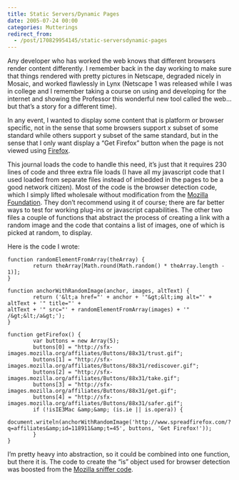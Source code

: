 ```yaml
---
title: Static Servers/Dynamic Pages
date: 2005-07-24 00:00
categories: Mutterings
redirect_from:
  - /post/170829954145/static-serversdynamic-pages
---
```

Any developer who has worked the web knows that different browsers render content differently. I remember back in the day working to make sure that things rendered with pretty pictures in Netscape, degraded nicely in Mosaic, and worked flawlessly in Lynx (Netscape 1 was released while I was in college and I remember taking a course on using and developing for the internet and showing the Professor this wonderful new tool called the web&hellip;but that&rsquo;s a story for a different time).

In any event, I wanted to display some content that is platform or browser specific, not in the sense that some browsers support x subset of some standard while others support y subset of the same standard, but in the sense that I only want display a &ldquo;Get Firefox&rdquo; button when the page is not viewed using [Firefox](http://www.spreadfirefox.com/?q=affiliates&amp;id=118911&amp;t=80).

This journal loads the code to handle this need, it&rsquo;s just that it requires 230 lines of code and three extra file loads (I have all my javascript code that I used loaded from separate files instead of imbedded in the pages to be a good network citizen). Most of the code is the browser detection code, which I simply lifted wholesale without modification from the [Mozilla Foundation](http://www.mozilla.org). They don&rsquo;t recommend using it of course; there are far better ways to test for working plug-ins or javascript capabilities. The other two files a couple of functions that abstract the process of creating a link with a random image and the code that contains a list of images, one of which is picked at random, to display.

Here is the code I wrote:

```
function randomElementFromArray(theArray) {
        return theArray[Math.round(Math.random() * theArray.length - 1)];
}

function anchorWithRandomImage(anchor, images, altText) {
        return ('&lt;a href="' + anchor + '"&gt;&lt;img alt="' + altText + '" title="' + 
altText + '" src="' + randomElementFromArray(images) + '" /&gt;&lt;/a&gt;');
}

function getFirefox() {
        var buttons = new Array(5);
        buttons[0] = "http://sfx-images.mozilla.org/affiliates/Buttons/88x31/trust.gif";
        buttons[1] = "http://sfx-images.mozilla.org/affiliates/Buttons/88x31/rediscover.gif";
        buttons[2] = "http://sfx-images.mozilla.org/affiliates/Buttons/88x31/take.gif";
        buttons[3] = "http://sfx-images.mozilla.org/affiliates/Buttons/88x31/get.gif";
        buttons[4] = "http://sfx-images.mozilla.org/affiliates/Buttons/88x31/safer.gif";
        if (!isIE3Mac &amp;&amp; (is.ie || is.opera)) {
                document.writeln(anchorWithRandomImage('http://www.spreadfirefox.com/?q=affiliates&amp;id=118911&amp;t=45', buttons, 'Get Firefox!'));
        }
}
```

I&rsquo;m pretty heavy into abstraction, so it could be combined into one function, but there it is. The code to create the &ldquo;is&rdquo; object used for browser detection was boosted from the [Mozilla sniffer code](http://www.mozilla.org/docs/web-developer/sniffer/browser_type_oo.html).
